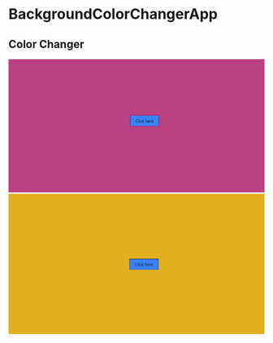 # BackgroundColorChangerApp

 ## Color Changer
 ![ss1](./colorChange1.png)
 ![ss2](./colorChange2.png)